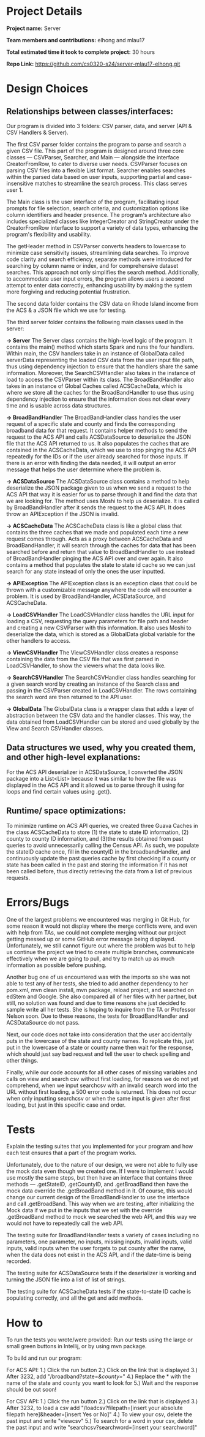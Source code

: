 
# Project Details
**Project name:** Server

**Team members and contributions:** elhong and mlau17

**Total estimated time it took to complete project:** 30 hours

**Repo Link:** https://github.com/cs0320-s24/server-mlau17-elhong.git

# Design Choices
## Relationships between classes/interfaces:

Our program is divided into 3 folders: CSV parser, data, and server (API & CSV Handlers & Server).

The first CSV parser folder contains the program to parse and search a given CSV file. This part of the program is designed around three core classes — CSVParser, Searcher, and Main — alongside the interface CreatorFromRow, to cater to diverse user needs. CSVParser focuses on parsing CSV files into a flexible List format. Searcher enables searches within the parsed data based on user inputs, supporting partial and case-insensitive matches to streamline the search process. This class serves user 1.

The Main class is the user interface of the program, facilitating input prompts for file selection, search criteria, and customization options like column identifiers and header presence. The program's architecture also includes specialized classes like IntegerCreator and StringCreator under the CreatorFromRow interface to support a variety of data types, enhancing the program's flexibility and usability.

The getHeader method in CSVParser converts headers to lowercase to minimize case sensitivity issues, streamlining data searches. To improve code clarity and search efficiency, separate methods were introduced for searching by column name or index, and for comprehensive dataset searches. This approach not only simplifies the search method. Additionally, to accommodate user input errors, the program allows users a second attempt to enter data correctly, enhancing usability by making the system more forgiving and reducing potential frustration.
 
The second data folder contains the CSV data on Rhode Island income from the ACS & a JSON file which we use for testing. 

The third server folder contains the following main classes used in the server:

**-> Server**
The Server class contains the high-level logic of the program. It contains the main() method which starts Spark and runs the four handlers. Within main, the CSV handlers take in an instance of GlobalData called serverData representing the loaded CSV data from the user input file path, thus using dependency injection to ensure that the handlers share the same information. Moreover, the SearchCSVHandler also takes in the instance of load to access the CSVParser within its class. The BroadBandHandler also takes in an instance of Global Caches called ACSCacheData, which is where we store all the caches for the BroadBandHandler to use thus using dependency injection to ensure that the information does not clear every time and is usable across data structures. 
 
**-> BroadBandHandler**
 The BroadBandHandler class handles the user request of a specific state and county and finds the corresponding broadband data for that request. It contains helper methods to send the request to the ACS API and calls ACSDataSource to deserialize the JSON file that the ACS API returned to us. It also populates the caches that are contained in the ACSCacheData, which we use to stop pinging the ACS API repeatedly for the IDs or if the user already searched for those inputs. If there is an error with finding the data needed, it will output an error message that helps the user determine where the problem is. 
 
 **-> ACSDataSource**
The ACSDataSource class contains a method to help deserialize the JSON package given to us when we send a request to the ACS API that way it is easier for us to parse through it and find the data that we are looking for. The method uses Moshi to help us deserialize. It is called by BroadBandHandler after it sends the request to the ACS API. It does throw an APIException if the JSON is invalid.

**-> ACSCacheData**
The ACSCacheData class is like a global class that contains the three caches that we made and populated each time a new request comes through. Acts as a proxy between ACSCacheData and BroadBandHandler, it will search through the caches for data that has been searched before and return that value to BroadBandHandler to use instead of BroadBandHandler pinging the ACS API over and over again. It also contains a method that populates the state to state id cache so we can just search for any state instead of only the ones the user inputted.

**-> APIException**
The APIException class is an exception class that could be thrown with a customizable message anywhere the code will encounter a problem. It is used by BroadBandHandler, ACSDataSource, and ACSCacheData.

**-> LoadCSVHandler**
 The LoadCSVHandler class handles the URL input for loading a CSV, requesting the query parameters for file path and header and  creating a new CSVParser with this information. It also uses Moshi to deserialize the data, which is stored as a   GlobalData global variable for the other handlers to access.
 
**-> ViewCSVHandler**
 The ViewCSVHandler class creates a response containing the data from the CSV file that was first parsed in  LoadCSVHandler, to show the viewers what the data looks like. 
 
**-> SearchCSVHandler**
 The SearchCSVHandler class handles searching for a given search word by creating an instance of the Search class and  passing in the CSVParser created in LoadCSVHandler. The rows containing the search word are then returned to the API user.
 
**-> GlobalData**
 The GlobalData class is a wrapper class that adds a layer of abstraction between the CSV data and the handler classes.  This way, the data obtained from LoadCSVHandler can be stored and used globally by the View and Search CSVHandler  classes.

## Data structures we used, why you created them, and other high-level explanations:

For the ACS API deserializer in ACSDataSource, I converted the JSON package into a List<List<String>> because it was similar to how the file was displayed in the ACS API and it allowed us to parse through it using for loops and find certain values using .get().

## Runtime/ space optimizations:

To minimize runtime on ACS API queries, we created three Guava Caches in the class ACSCacheData to store (1) the state to state ID information, (2) county to county ID information, and (3)the results obtained from past queries to avoid unnecessarily calling the Census API. As such, we populate the stateID cache once, fill in the countyID in the broadbandHandler, and continuously update the past queries cache by first checking if a county or state has been called in the past and storing the information if it has not been called before, thus directly retrieving the data from a list of previous requests. 

# Errors/Bugs
One of the largest problems we encountered was merging in Git Hub, for some reason it would not display where the merge conflicts were, and even with help from TAs, we could not complete merging without our project getting messed up or some GitHub error message being displayed. Unfortunately, we still cannot figure out where the problem was but to help us continue the project we tried to create multiple branches, communicate effectively when we are going to pull, and try to match up as much information as possible before pushing.

Another bug one of us encountered was with the imports so she was not able to test any of her tests, she tried to add another dependency to her pom.xml, mvn clean install, mvn package, reload project, and searched on edStem and Google. She also compared all of her files with her partner, but still, no solution was found and due to time reasons she just decided to sample write all her tests. She is hoping to inquire from the TA or Professor Nelson soon. Due to these reasons, the tests for BroadBandHandler and ACSDataSource do not pass.

Next, our code does not take into consideration that the user accidentally puts in the lowercase of the state and county names. To replicate this, just put in the lowercase of a state or county name then wait for the response, which should just say bad request and tell the user to check spelling and other things.

Finally, while our code accounts for all other cases of missing variables and calls on view and search csv without first loading, for reasons we do not yet comprehend, when we input searchcsv with an invalid search word into the URL without first loading, a 500 error code is returned. This does not occur when only inputting searchcsv or when the same input is given after first loading, but just in this specific case and order.


# Tests
Explain the testing suites that you implemented for your program and how each test ensures that a part of the program works. 

Unfortunately, due to the nature of our design, we were not able to fully use the mock data even though we created one. If I were to implement I would use mostly the same steps, but then have an interface that contains three methods — .getStateID, .getCountyID, and .getBroadBand then have the mock data override the .getBroadBand method in it. Of course, this would change our current design of the BroadBandHandler to use the interface and call .getBroadBand. This way when we are testing, after initializing the Mock data if we put in the inputs that we set with the override .getBroadBand method to mock we searched the web API, and this way we would not have to repeatedly call the web API.

The testing suite for BroadBandHandler tests a variety of cases including no parameters, one parameter, no inputs, missing inputs, invalid inputs, valid inputs, valid inputs when the user forgets to put county after the name, when the data does not exist in the ACS API, and if the date-time is being recorded.

The testing suite for ACSDataSource tests if the deserializer is working and turning the JSON file into a list of list of strings.

The testing suite for ACSCacheData tests if the state-to-state ID cache is populating correctly, and all the get and add methods. 

# How to

To run the tests you wrote/were provided: Run our tests using the large or small green buttons in Intellij, or by using mvn package.

To build and run our program:

For ACS API:
1.) Click the run button
2.) Click on the link that is displayed
3.) After 3232, add "/broadband?state=*&county=*"
4.) Replace the * with the name of the state and county you want to look for
5.) Wait and the response should be out soon!

For CSV API:
1.) Click the run button
2.) Click on the link that is displayed
3.) After 3232, to load a csv add "/loadcsv?filepath=[insert your absolute filepath here]&header=[insert Yes or No]"
4.) To view your csv, delete the past input and write "viewcsv"
5.) To search for a word in your csv, delete the past input and write "searchcsv?searchword=[insert your searchword]"


